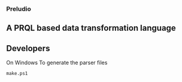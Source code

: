 ### Preludio
## A PRQL based data transformation language

## Developers

On Windows
To generate the parser files
```
make.ps1
```